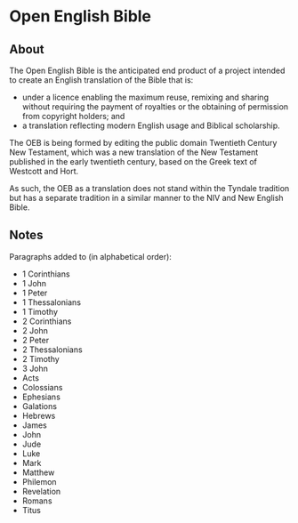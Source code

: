Open English Bible
==================

About
-----

The Open English Bible is the anticipated end product of a project intended to create an English translation of the Bible that is:

* under a licence enabling the maximum reuse, remixing and sharing without requiring the payment of royalties or the obtaining of permission from copyright holders; and
* a translation reflecting modern English usage and Biblical scholarship.

The OEB is being formed by editing the public domain Twentieth Century New Testament, which was a new translation of the New Testament published in the early twentieth century, based on the Greek text of Westcott and Hort.

As such, the OEB as a translation does not stand within the Tyndale tradition but has a separate tradition in a similar manner to the NIV and New English Bible.

Notes
-----

Paragraphs added to (in alphabetical order):

* 1 Corinthians
* 1 John
* 1 Peter
* 1 Thessalonians
* 1 Timothy
* 2 Corinthians
* 2 John
* 2 Peter
* 2 Thessalonians
* 2 Timothy
* 3 John
* Acts
* Colossians
* Ephesians
* Galations
* Hebrews
* James
* John
* Jude
* Luke
* Mark
* Matthew
* Philemon
* Revelation
* Romans
* Titus